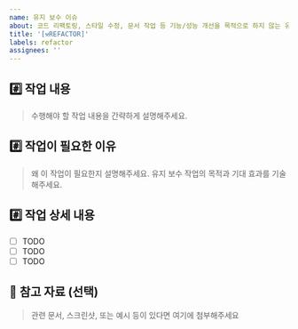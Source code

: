 ```yaml
---
name: 유지 보수 이슈
about: 코드 리팩토링, 스타일 수정, 문서 작업 등 기능/성능 개선을 목적으로 하지 않는 유지 보수 작업에 사용해주세요.
title: '[⚒️REFACTOR]'
labels: refactor
assignees: ''
---
```


## #️⃣ 작업 내용

> 수행해야 할 작업 내용을 간략하게 설명해주세요.

## #️⃣ 작업이 필요한 이유

> 왜 이 작업이 필요한지 설명해주세요. 유지 보수 작업의 목적과 기대 효과를 기술해주세요.

## #️⃣ 작업 상세 내용

- [ ] TODO
- [ ] TODO
- [ ] TODO

## 📎 참고 자료 (선택)

> 관련 문서, 스크린샷, 또는 예시 등이 있다면 여기에 첨부해주세요
